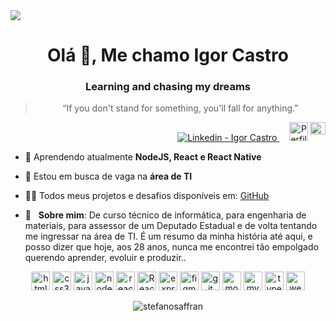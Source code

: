<img width="auto" src="https://github.com/IgorCastromann/IgorCastromann-/blob/master/Wallpaper%20Keep%20Coding%20-%202560x1080.jpg">

<h1 align="center">Olá 👋, Me chamo Igor Castro</h1>
<h3 align="center">Learning and chasing my dreams</h3>

<blockquote align="center">“If you don't stand for something, you'll fall for anything.”</blockquote>

<p align="right">
 <a href="https://www.linkedin.com/in/igor-castro-27470672/" target="_blank" >
  <img alt="Linkedin - Igor Castro" src="https://img.shields.io/badge/Linkedin--%23F8952D?style=social&logo=linkedin">
</a>&nbsp;&nbsp;&nbsp;
  <a href="https://app.rocketseat.com.br/me/igor-castro-1592359149" target="_blank" >
    <img alt="Perfil Rocketseat - Igor Castro" width="30rem" height="30rem" src="https://rocketseat.gallerycdn.vsassets.io/extensions/rocketseat/rocketseatreactnative/3.0.1/1588456740326/Microsoft.VisualStudio.Services.Icons.Default">
  </a>

<a href="mailto:castromann@live.com" target="_blank" >
  <img align="right" width="25rem" height="20rem alt="Outlook - Igor Castro" src="https://i.pinimg.com/originals/97/c4/18/97c418f388a3079c1b83959341795548.png">
</a>
</p>

- 🌱 Aprendendo atualmente **NodeJS, React e React Native**

- 🔎 Estou em busca de vaga na **área de TI**

- 👨‍💻 Todos meus projetos e desafios disponíveis em: [GitHub](https://github.com/IgorCastromann)

- 💬  &nbsp; **Sobre mim**: De curso técnico de informática, para engenharia de materiais, para assessor de um Deputado Estadual e de volta tentando me ingressar na área de TI. É um resumo da minha história até aqui, e posso dizer que hoje, aos 28 anos, nunca me encontrei tão empolgado querendo aprender, evoluir e produzir..


<p align="center">
<img src="https://devicons.github.io/devicon/devicon.git/icons/html5/html5-original-wordmark.svg" alt="html5" width="30" height="30"/> 
<img src="https://devicons.github.io/devicon/devicon.git/icons/css3/css3-original-wordmark.svg" alt="css3" width="30" height="30"/> 
<img src="https://devicons.github.io/devicon/devicon.git/icons/javascript/javascript-original.svg" alt="javascript" width="30" height="30"/> 
<img src="https://devicons.github.io/devicon/devicon.git/icons/nodejs/nodejs-original-wordmark.svg" alt="nodejs" width="30" height="30"/> 
<img src="https://devicons.github.io/devicon/devicon.git/icons/react/react-original-wordmark.svg" alt="react" width="30" height="30"/>
<img src="https://toppng.com/uploads/preview/react-native-svg-transformer-allows-you-import-svg-aperture-science-innovators-logo-11562851994zqcpwozsvy.png" alt="React Native" width="30" height="30"/> 
<img src="https://devicons.github.io/devicon/devicon.git/icons/express/express-original-wordmark.svg" alt="express" width="30" height="30"/> 
<img src="https://www.vectorlogo.zone/logos/figma/figma-icon.svg" alt="figma" width="30" height="30"/> 
<img src="https://www.vectorlogo.zone/logos/git-scm/git-scm-icon.svg" alt="git" width="30" height="30"/> 
<img src="https://devicons.github.io/devicon/devicon.git/icons/mongodb/mongodb-original-wordmark.svg" alt="mongodb" width="30" height="30"/> 
<img src="https://devicons.github.io/devicon/devicon.git/icons/mysql/mysql-original-wordmark.svg" alt="mysql" width="30" height="30"/> 
<img src="https://devicons.github.io/devicon/devicon.git/icons/typescript/typescript-original.svg" alt="typescript" width="30" height="30"/> 
<img src="https://devicons.github.io/devicon/devicon.git/icons/webpack/webpack-original.svg" alt="webpack" width="30" height="30"/>
</p>

<p align="center">
<img align="center" src="https://github-readme-stats.vercel.app/api?username=IgorCastromann&show_icons=true&count_private=true&title_color="#333" alt="stefanosaffran" />
</p>


